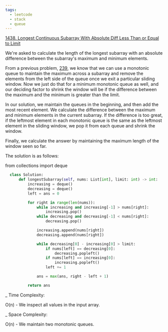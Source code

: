 ```yaml
---
tags:
  - leetcode
  - stack
  - queue
---
```


<a href="https://leetcode.com/problems/longest-continuous-subarray-with-absolute-diff-less-than-or-equal-to-limit/">
1438. Longest Continuous Subarray With Absolute Diff Less Than or Equal to Limit</a>

We're asked to calculate the length of the longest subarray with an absolute
difference between the subarray's maximum and minimum elements.

From a previous problem, <a href="239.html">239</a>, we know that we can use a
monotonic queue to maintain the maximum across a subarray and remove the
elements from the left side of the queue once we exit a particular sliding
window. Now we just do that for a minimum monotonic queue as well, and our
deciding factor to shrink the window will be if the difference between the
maximum and the minimum is greater than the limit.

In our solution, we maintain the queues in the beginning, and then add the most
recent element. We calculate the difference between the maximum and minimum
elements in the current subarray. If the difference is too great, if the
leftmost element in each monotonic queue is the same as the leftmost element in
the sliding window, we pop it from each queue and shrink the window.

Finally, we calculate the answer by maintaining the maximum length of the window
seen so far.

The solution is as follows:

from collections import deque

```python
  class Solution:
      def longestSubarray(self, nums: List[int], limit: int) -> int:
          increasing = deque()
          decreasing = deque()
          left = ans = 0

          for right in range(len(nums)):
              while increasing and increasing[-1] > nums[right]:
                  increasing.pop()
              while decreasing and decreasing[-1] < nums[right]:
                  decreasing.pop()

              increasing.append(nums[right])
              decreasing.append(nums[right])

              while decreasing[0] - increasing[0] > limit:
                  if nums[left] == decreasing[0]:
                      decreasing.popleft()
                  if nums[left] == increasing[0]:
                      increasing.popleft()
                  left += 1

              ans = max(ans, right - left + 1)

          return ans
```

\_ Time Complexity:

O(n) - We inspect all values in the input array.

\_ Space Complexity:

O(n) - We maintain two monotonic queues.
